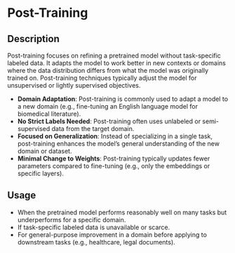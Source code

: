 # Post-Training

## Description

Post-training focuses on refining a pretrained model without task-specific labeled data. It adapts the model to work better in new contexts or domains where the data distribution differs from what the model was originally trained on. Post-training techniques typically adjust the model for unsupervised or lightly supervised objectives.

- **Domain Adaptation**: Post-training is commonly used to adapt a model to a new domain (e.g., fine-tuning an English language model for biomedical literature).
- **No Strict Labels Needed**: Post-training often uses unlabeled or semi-supervised data from the target domain.
- **Focused on Generalization**: Instead of specializing in a single task, post-training enhances the model’s general understanding of the new domain or dataset.
- **Minimal Change to Weights**: Post-training typically updates fewer parameters compared to fine-tuning (e.g., only the embeddings or specific layers).

## Usage

- When the pretrained model performs reasonably well on many tasks but underperforms for a specific domain.
- If task-specific labeled data is unavailable or scarce.
- For general-purpose improvement in a domain before applying to downstream tasks (e.g., healthcare, legal documents).
